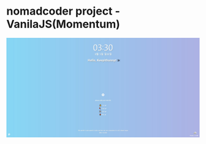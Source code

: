 # nomadcoder project - VanilaJS(Momentum)

<img width="1436" alt="image" src="https://github.com/keepithunnyt/nomad_vanilajs_project/blob/master/screenshot.jpg?raw=true">
